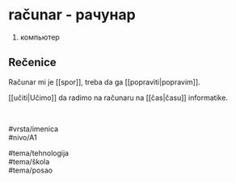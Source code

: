 # računar - рачунар

1. компьютер

## Rečenice

Računar mi je [[spor]], treba da ga [[popraviti|popravim]].

[[učiti|Učimo]] da radimo na računaru na [[čas|času]] informatike.

<br>

#vrsta/imenica  
#nivo/A1  

#tema/tehnologija  
#tema/škola  
#tema/posao  
